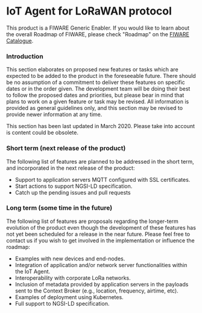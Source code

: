 # IoT Agent for LoRaWAN protocol

This product is a FIWARE Generic Enabler. If you would like to learn about the overall Roadmap of FIWARE, please check
"Roadmap" on the [FIWARE Catalogue](https://www.fiware.org/developers/catalogue/).

### Introduction

This section elaborates on proposed new features or tasks which are expected to be added to the product in the
foreseeable future. There should be no assumption of a commitment to deliver these features on specific dates or in the
order given. The development team will be doing their best to follow the proposed dates and priorities, but please bear
in mind that plans to work on a given feature or task may be revised. All information is provided as general guidelines
only, and this section may be revised to provide newer information at any time.

This section has been last updated in March 2020. Please take into account is content could be obsolete.

### Short term (next release of the product)

The following list of features are planned to be addressed in the short term, and incorporated in the next release of
the product:

-   Support to application servers MQTT configured with SSL certificates.
-   Start actions to support NGSI-LD specification.
-   Catch up the pending issues and pull requests

### Long term (some time in the future)

The following list of features are proposals regarding the longer-term evolution of the product even though the
development of these features has not yet been scheduled for a release in the near future. Please feel free to contact
us if you wish to get involved in the implementation or influence the roadmap:

-   Examples with new devices and end-nodes.
-   Integration of application and/or network server functionalities within the IoT Agent.
-   Interoperability with corporate LoRa networks.
-   Inclusion of metadata provided by application servers in the payloads sent to the Context Broker (e.g., location,
    frequency, airtime, etc).
-   Examples of deployment using Kubernetes.
-   Full support to NGSI-LD specification.
